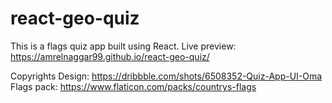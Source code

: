 # react-geo-quiz

This is a flags quiz app built using React.
Live preview: https://amrelnaggar99.github.io/react-geo-quiz/


Copyrights
Design: https://dribbble.com/shots/6508352-Quiz-App-UI-Oma
Flags pack: https://www.flaticon.com/packs/countrys-flags
